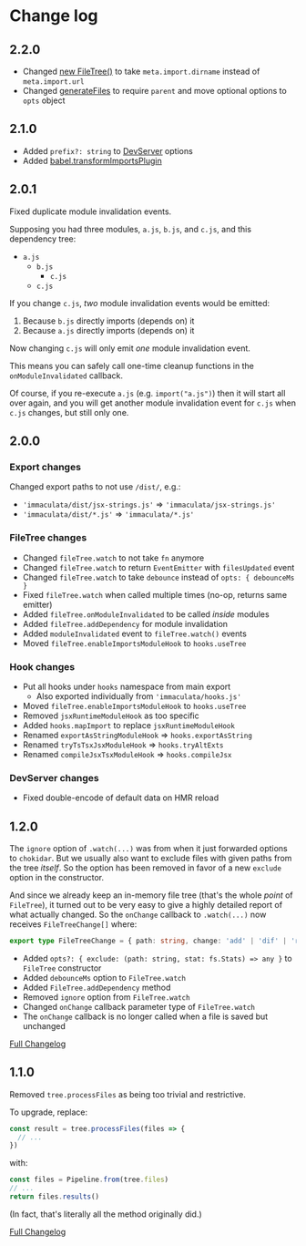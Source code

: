 # Change log

## 2.2.0

* Changed [new FileTree()](filetree.md#constructor) to take `meta.import.dirname` instead of `meta.import.url`
* Changed [generateFiles](generate-files.md#generatefiles) to require `parent` and move optional options to `opts` object

## 2.1.0

* Added `prefix?: string` to [DevServer](dev-server.md#devserver) options
* Added [babel.transformImportsPlugin](transform-babel.md#transformimportsplugin)

## 2.0.1

Fixed duplicate module invalidation events.

Supposing you had three modules, `a.js`, `b.js`, and `c.js`, and this dependency tree:

* `a.js`
  * `b.js`
    * `c.js`
  * `c.js`

If you change `c.js`, *two* module invalidation events would be emitted:

1. Because `b.js` directly imports (depends on) it
2. Because `a.js` directly imports (depends on) it

Now changing `c.js` will only emit *one* module invalidation event.

This means you can safely call one-time cleanup functions in the `onModuleInvalidated` callback.

Of course, if you re-execute `a.js` (e.g. `import("a.js")`) then it will start all over again,
and you will get another module invalidation event for `c.js` when `c.js` changes, but still only one.

## 2.0.0

### Export changes

Changed export paths to not use `/dist/`, e.g.:

* `'immaculata/dist/jsx-strings.js'` => `'immaculata/jsx-strings.js'`
* `'immaculata/dist/*.js'` => `'immaculata/*.js'`

### FileTree changes

* Changed `fileTree.watch` to not take `fn` anymore
* Changed `fileTree.watch` to return `EventEmitter` with `filesUpdated` event
* Changed `fileTree.watch` to take `debounce` instead of `opts: { debounceMs }`
* Fixed `fileTree.watch` when called multiple times (no-op, returns same emitter)
* Added `fileTree.onModuleInvalidated` to be called *inside* modules
* Added `fileTree.addDependency` for module invalidation
* Added `moduleInvalidated` event to `fileTree.watch()` events
* Moved `fileTree.enableImportsModuleHook` to `hooks.useTree`

### Hook changes

* Put all hooks under `hooks` namespace from main export
  * Also exported individually from `'immaculata/hooks.js'`
* Moved `fileTree.enableImportsModuleHook` to `hooks.useTree`
* Removed `jsxRuntimeModuleHook` as too specific
* Added `hooks.mapImport` to replace `jsxRuntimeModuleHook`
* Renamed `exportAsStringModuleHook` => `hooks.exportAsString`
* Renamed `tryTsTsxJsxModuleHook` => `hooks.tryAltExts`
* Renamed `compileJsxTsxModuleHook` => `hooks.compileJsx`

### DevServer changes

* Fixed double-encode of default data on HMR reload

## 1.2.0

The `ignore` option of `.watch(...)` was from when it just forwarded options to `chokidar`.
But we usually also want to exclude files with given paths from the tree *itself*.
So the option has been removed in favor of a new `exclude` option in the constructor.

And since we already keep an in-memory file tree (that's the whole *point* of `FileTree`),
it turned out to be very easy to give a highly detailed report of what actually changed.
So the `onChange` callback to `.watch(...)` now receives `FileTreeChange[]` where:

```ts
export type FileTreeChange = { path: string, change: 'add' | 'dif' | 'rem' }
```

* Added `opts?: { exclude: (path: string, stat: fs.Stats) => any }` to `FileTree` constructor
* Added `debounceMs` option to `FileTree.watch`
* Added `FileTree.addDependency` method
* Removed `ignore` option from `FileTree.watch`
* Changed `onChange` callback parameter type of `FileTree.watch`
* The `onChange` callback is no longer called when a file is saved but unchanged

[Full Changelog](https://github.com/thesoftwarephilosopher/immaculata/compare/1.1.0...1.2.0)


## 1.1.0

Removed `tree.processFiles` as being too trivial and restrictive.

To upgrade, replace:

```ts
const result = tree.processFiles(files => {
  // ...
})
```

with:

```ts
const files = Pipeline.from(tree.files)
// ...
return files.results()
```

(In fact, that's literally all the method originally did.)

[Full Changelog](https://github.com/thesoftwarephilosopher/immaculata/compare/1.0.0...1.1.0)
